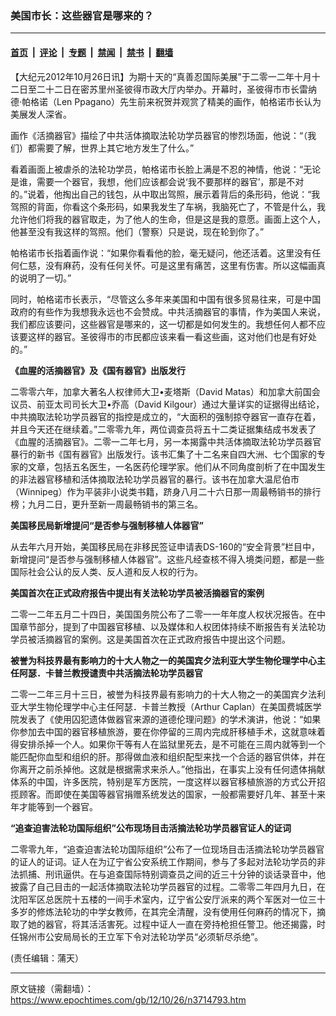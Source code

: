 ### 美国市长：这些器官是哪来的？

---

#### [首页](../../../..?n3714793) &nbsp;|&nbsp; [评论](../../../../../epoch-comment?n3714793) &nbsp;|&nbsp; [专题](../../../../../epoch-special?n3714793) &nbsp;|&nbsp; [禁闻](../../../../../epoch-news?n3714793) &nbsp;|&nbsp; [禁书](../../../../../books?n3714793) &nbsp;|&nbsp; [翻墙](https://github.com/gfw-breaker/nogfw/blob/master/README.md?n3714793)


<div class="post_content" id="artbody" itemprop="articleBody">
 <!-- article content begin -->
 <p>
  【大纪元2012年10月26日讯】为期十天的“真善忍国际美展”于二零一二年十月十二日至二十二日在密苏里州圣彼得市政大厅内举办。开幕时，圣彼得市市长雷纳德‧帕格诺（Len Ppagano）先生前来祝贺并观赏了精美的画作，帕格诺市长认为美展发人深省。
 </p>
 <p>
  画作《活摘器官》描绘了中共活体摘取法轮功学员器官的惨烈场面，他说：“（我们）都需要了解，世界上其它地方发生了什么。”
 </p>
 <p>
  看着画面上被虐杀的法轮功学员，帕格诺市长脸上满是不忍的神情，他说：“无论是谁，需要一个器官，我想，他们应该都会说‘我不要那样的器官’，那是不对的。”说着，他掏出自己的钱包，从中取出驾照，展示着背后的条形码，他说：“我驾照的背面，你看这个条形码，如果我发生了车祸，我脑死亡了，不管是什么，我允许他们将我的器官取走，为了他人的生命，但是这是我的意愿。画面上这个人，他甚至没有我这样的驾照。他们（警察）只是说，现在轮到你了。”
 </p>
 <p>
  帕格诺市长指着画作说：“如果你看看他的脸，毫无疑问，他还活着。这里没有任何仁慈，没有麻药，没有任何关怀。可是这里有痛苦，这里有伤害。所以这幅画真的说明了一切。”
 </p>
 <p>
  同时，帕格诺市长表示，“尽管这么多年来美国和中国有很多贸易往来，可是中国政府的有些作为我想我永远也不会赞成。中共活摘器官的事情，作为美国人来说，我们都应该要问，这些器官是哪来的，这一切都是如何发生的。我想任何人都不应该要这样的器官。圣彼得市的市民都应该来看一看这些画，这对他们也是有好处的。”
 </p>
 <p>
  <b>
   《血腥的活摘器官》及《国有器官》出版发行
  </b>
 </p>
 <p>
  二零零六年，加拿大著名人权律师大卫•麦塔斯（David Matas）和加拿大前国会议员、前亚太司司长大卫•乔高（David Kilgour）通过大量详实的证据得出结论，中共摘取法轮功学员器官的指控是成立的，“大面积的强制掠夺器官一直存在着，并且今天还在继续着。”二零零九年，两位调查员将五十二类证据集结成书发表了《血腥的活摘器官》。二零一二年七月，另一本揭露中共活体摘取法轮功学员器官暴行的新书《国有器官》出版发行。该书汇集了十二名来自四大洲、七个国家的专家的文章，包括五名医生，一名医药伦理学家。他们从不同角度剖析了在中国发生的非法器官移植和活体摘取法轮功学员器官的暴行。该书在加拿大温尼伯市（Winnipeg）作为平装非小说类书籍，跻身八月二十六日那一周最畅销书的排行榜；九月二日，更升至新一周最畅销书的第三名。
 </p>
 <p>
  <b>
   美国移民局新增提问“是否参与强制移植人体器官”
  </b>
 </p>
 <p>
  从去年六月开始，美国移民局在非移民签证申请表DS-160的“安全背景”栏目中，新增提问“是否参与强制移植人体器官”。这些凡经查核不得入境类问题，都是一些国际社会公认的反人类、反人道和反人权的行为。
 </p>
 <p>
  <b>
   美国首次在正式政府报告中提出有关法轮功学员被活摘器官的案例
  </b>
 </p>
 <p>
  二零一二年五月二十四日，美国国务院公布了二零一一年年度人权状况报告。在中国章节部分，提到了中国器官移植、以及媒体和人权团体持续不断报告有关法轮功学员被活摘器官的案例。这是美国首次在正式政府报告中提出这个问题。
 </p>
 <p>
  <b>
   被誉为科技界最有影响力的十大人物之一的美国宾夕法利亚大学生物伦理学中心主任阿瑟．卡普兰教授谴责中共活摘法轮功学员器官
  </b>
 </p>
 <p>
  二零一二年三月十三日，被誉为科技界最有影响力的十大人物之一的美国宾夕法利亚大学生物伦理学中心主任阿瑟．卡普兰教授（Arthur Caplan）在美国费城医学院发表了《使用囚犯遗体做器官来源的道德伦理问题》的学术演讲，他说：“如果你参加去中国的器官移植旅游，要在你停留的三周内完成肝移植手术，这就意味着得安排杀掉一个人。如果你干等有人在监狱里死去，是不可能在三周内就等到一个能匹配你血型和组织的肝。那得做血液和组织配型来找一个合适的器官供体，并在你离开之前杀掉他。这就是根据需求来杀人。”他指出，在事实上没有任何遗体捐献体系的中国，许多医院，特别是军方医院，一度这样以器官移植旅游的方式公开招揽顾客。而即使在美国等器官捐赠系统发达的国家，一般都需要好几年、甚至十来年才能等到一个器官。
 </p>
 <p>
  <b>
   “追查迫害法轮功国际组织”公布现场目击活摘法轮功学员器官证人的证词
  </b>
 </p>
 <p>
  二零零九年，“追查迫害法轮功国际组织”公布了一位现场目击活摘法轮功学员器官的证人的证词。证人在为辽宁省公安系统工作期间，参与了多起对法轮功学员的非法抓捕、刑讯逼供。在与追查国际特别调查员之间的近三十分钟的谈话录音中，他披露了自己目击的一起活体摘取法轮功学员器官的过程。二零零二年四月九日，在沈阳军区总医院十五楼的一间手术室内，辽宁省公安厅派来的两个军医对一位三十多岁的修炼法轮功的中学女教师，在其完全清醒，没有使用任何麻药的情况下，摘取了她的器官，将其活活害死。过程中证人一直在旁持枪担任警卫。他还揭露，时任锦州市公安局局长的王立军下令对法轮功学员“必须斩尽杀绝”。
 </p>
 <p>
  (责任编辑：蒲天）
 </p>
 <!-- article content end -->
 <div id="below_article_ad">
 </div>
</div>


---

原文链接（需翻墙）：https://www.epochtimes.com/gb/12/10/26/n3714793.htm